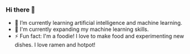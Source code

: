 ### Hi there 👋

<!--
**anniezhe0/anniezhe0** is a ✨ _special_ ✨ repository because its `README.md` (this file) appears on your GitHub profile.

Here are some ideas to get you started:

- 🔭 I’m currently working on ...
- 🌱 I’m currently learning ...
- 👯 I’m looking to collaborate on ...
- 🤔 I’m looking for help with ...
- 💬 Ask me about ...
- 📫 How to reach me: ...
- 😄 Pronouns: ...
- ⚡ Fun fact: ...
-->
- 🌱 I’m currently learning artificial intelligence and machine learning.
- 🔭 I'm currently expanding my machine learning skills.
- ⚡ Fun fact: I'm a foodie! I love to make food and experimenting new dishes. I love ramen and hotpot!
